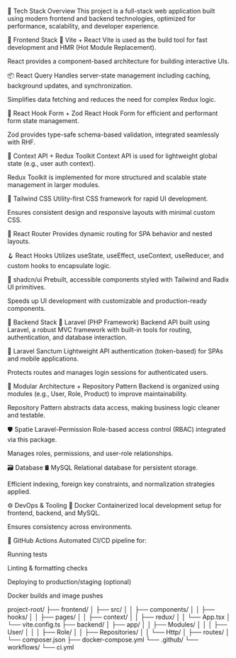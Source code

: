 🚀 Tech Stack Overview
This project is a full-stack web application built using modern frontend and backend technologies, optimized for performance, scalability, and developer experience.

🧩 Frontend Stack
🔨 Vite + React
Vite is used as the build tool for fast development and HMR (Hot Module Replacement).

React provides a component-based architecture for building interactive UIs.

📦 React Query
Handles server-state management including caching, background updates, and synchronization.

Simplifies data fetching and reduces the need for complex Redux logic.

📝 React Hook Form + Zod
React Hook Form for efficient and performant form state management.

Zod provides type-safe schema-based validation, integrated seamlessly with RHF.

🧠 Context API + Redux Toolkit
Context API is used for lightweight global state (e.g., user auth context).

Redux Toolkit is implemented for more structured and scalable state management in larger modules.

🎨 Tailwind CSS
Utility-first CSS framework for rapid UI development.

Ensures consistent design and responsive layouts with minimal custom CSS.

🧭 React Router
Provides dynamic routing for SPA behavior and nested layouts.

🪝 React Hooks
Utilizes useState, useEffect, useContext, useReducer, and custom hooks to encapsulate logic.

💅 shadcn/ui
Prebuilt, accessible components styled with Tailwind and Radix UI primitives.

Speeds up UI development with customizable and production-ready components.

🧱 Backend Stack
🧬 Laravel (PHP Framework)
Backend API built using Laravel, a robust MVC framework with built-in tools for routing, authentication, and database interaction.

🔐 Laravel Sanctum
Lightweight API authentication (token-based) for SPAs and mobile applications.

Protects routes and manages login sessions for authenticated users.

🔧 Modular Architecture + Repository Pattern
Backend is organized using modules (e.g., User, Role, Product) to improve maintainability.

Repository Pattern abstracts data access, making business logic cleaner and testable.

🛡️ Spatie Laravel-Permission
Role-based access control (RBAC) integrated via this package.

Manages roles, permissions, and user-role relationships.

🗃️ Database
🛢️ MySQL
Relational database for persistent storage.

Efficient indexing, foreign key constraints, and normalization strategies applied.

⚙️ DevOps & Tooling
📂 Docker
Containerized local development setup for frontend, backend, and MySQL.

Ensures consistency across environments.

🤖 GitHub Actions
Automated CI/CD pipeline for:

Running tests

Linting & formatting checks

Deploying to production/staging (optional)

Docker builds and image pushes

project-root/
├── frontend/
│   ├── src/
│   │   ├── components/
│   │   ├── hooks/
│   │   ├── pages/
│   │   ├── context/
│   │   ├── redux/
│   │   └── App.tsx
│   └── vite.config.ts
├── backend/
│   ├── app/
│   │   ├── Modules/
│   │   │   ├── User/
│   │   │   ├── Role/
│   │   ├── Repositories/
│   │   └── Http/
│   ├── routes/
│   └── composer.json
├── docker-compose.yml
└── .github/
    └── workflows/
        └── ci.yml
